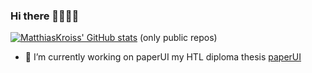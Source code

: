 ### Hi there 👋👨🏻‍💻

[![MatthiasKroiss' GitHub stats](https://github-readme-stats.vercel.app/api/top-langs?username=MatthiasKroiss&layout=compact)](https://github.com/MatthiasKroiss/github-readme-stats)
(only public repos)
<!--
**MatthiasKroiss/MatthiasKroiss** is a ✨ _special_ ✨ repository because its `README.md` (this file) appears on your GitHub profile.

Here are some ideas to get you started:

--->
- 🔭 I’m currently working on paperUI my HTL diploma thesis [paperUI](https://paperui.vercel.app)
<!--- 🌱 I’m currently learning ...
- 👯 I’m looking to collaborate on ...
- 🤔 I’m looking for help with ...
- 💬 Ask me about ...
- 📫 How to reach me: ...
- 😄 Pronouns: ...
- ⚡ Fun fact: ...
-->
